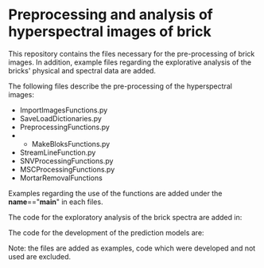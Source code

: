 # Preprocessing and analysis of hyperspectral images of brick

This repository contains the files necessary for the pre-processing of brick images. In addition, example files regarding the explorative analysis of the bricks' physical and spectral data are added.

The following files describe the pre-processing of the hyperspectral images:
- ImportImagesFunctions.py
- SaveLoadDictionaries.py
- PreprocessingFunctions.py
- - MakeBloksFunctions.py
- StreamLineFunction.py
- SNVProcessingFunctions.py
- MSCProcessingFunctions.py
- MortarRemovalFunctions


Examples regarding the use of the functions are added under the __name__=="__main__" in each files.

The code for the exploratory analysis of the brick spectra are added in:

The code for the development of the prediction models are:

Note: the files are added as examples, code which were developed and not used are excluded. 
